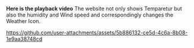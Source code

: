 **Here is the playback video**
The website not only shows Temparetur but also the humidity and Wind speed and correspondingly changes the Weather Icon.

https://github.com/user-attachments/assets/5b886132-ce5d-4c6a-8b08-1e9aa38748cd

